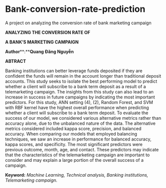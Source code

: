 # Bank-conversion-rate-prediction

A project on analyzing  the conversion rate of bank marketing campaign
<a name="br1"></a> 

**ANALYZING THE CONVERSION RATE OF**

**A BANK’S MARKETING CAMPAIGN**

**Author****:****Quang Đăng Nguyễn**

**ABTRACT**

Banking institutions can better leverage funds deposited if they are confident the
funds will remain in the account longer than traditional deposit accounts. This study
seeks to isolate the best performing model to predict whether a client will subscribe
to a bank term deposit as a result of a telemarketing campaign. The insights from this
study can also lead to an increase in success in future campaigns by indicating the
most important predictors. For this study, ANN setting (4), (2), Random Forest, and
SVM with RBF kernel have the highest overall performance when predicting whether
a client will subscribe to a bank term deposit. To evaluate the success of our model,
we considered various alternative metrics rather than accuracy alone, due to the
unbalanced nature of the data. The alternative metrics considered included kappa
score, precision, and balanced accuracy. When comparing our models that employed
balancing techniques, we saw an increase in performance for balanced accuracy,
kappa scores, and specificity. The most significant predictors were previous outcome,
month, age, and contact. These predictors may indicate that the characteristics of the
telemarketing campaign are important to consider and may explain a large portion of
the overall success of a campaign.

**Keyword:** *Machine Learning, Technical analysis, Banking institutions, Telemarketing*
*campaign.*